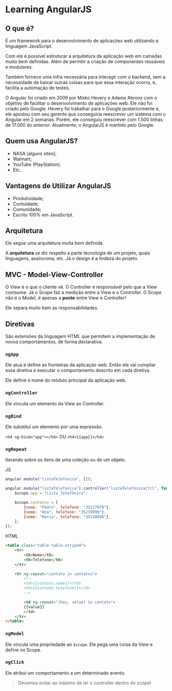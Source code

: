 # Learning AngularJS


## O que é?  

É um framework para o desenvolvimento de aplicações web utilizando a linguagem JavaScript.  

Com ele é possível estruturar a arquitetura da aplicação web em camadas muito bem definidas. Além de permitir a criação de componentes reusáveis e modulares.  

Também fornece uma infra necessária para interagir com o backend, sem a necessidade de baixar outras coisas para que essa interação ocorra, e, facilita a automação de testes.  

O Angular foi criado em 2009 por Misko Hevery e Adams Abrons com o objetivo de facilitar o desenvolvimento de aplicações web. Ele não foi criado pelo Google. Hevery foi trabalhar para o Google posteriormente e, ele apostou com seu gerente que conseguiria reescrever um sistema com o Angular em 2 semanas. Porém, ele conseguiu reescrever com 1.500 linhas de 17.000 do anterior. Atualmente, o AngularJS é mantido pelo Google.


## Quem usa AngularJS?  

* NASA (alguns sites); 
* Walmart; 
* YouTube (PlayStation); 
* Etc..


## Vantagens de Utilizar AngularJS  

* Produtividade;  
* Contuidade;  
* Comunidade;  
* Escrito 100% em JavaScript.


## Arquitetura  

Ele segue uma arquitetura muita bem definida.  

A **arquitetura** se diz respeito a parte tecnologia de um projeto, quais linguagens, assíncrona, etc. Já o design é a lindeza do projeto.


## MVC - Model-View-Controller  

O View é o que o cliente vê. O Controller é responsável pelo que a View comsome. Já o Scope faz a medição entre a View e o Controller. O Scope não é o Model, é apenas a **ponte** entre View e Controller!  

Ele separa muito bem as responsabilidades.


## Diretivas  

São extensões da linguagem HTML que permitem a implementação de novos comportamentos, de forma declarativa.


### `ngApp`  

Ele atua e define as fronteiras da aplicação web. Então ele vai compilar essa diretiva e executar o comportamento descrito em cada diretiva.  

Ele define o nome do módulo principal da aplicação web.


### `ngController`  

Ele vincula um elemento da View ao Controller.


### `ngBind`  

Ele substitui um elemento por uma expressão.


`<h4 ng-bind="app"></h4>` OU `<h4>{{app}}</h4>`


### `ngRepeat`  

Iterando sobre os itens de uma coleção ou de um objeto.  

JS  
```js  
angular.module("listaTelefonica", []);

angular.module("listaTelefonica").controller("listaTelefonicaCtrl", function($scope){
	$scope.app = "Lista Telefônica";

	$scope.contatos = [
		{nome: "Pedro", telefone: "35217070"},
		{nome: "Ana", telefone: "35219999"},
		{nome: "Maria", telefone: "35218888"},
	];
});
```  

HTML  
```html  
<table class="table table-striped">
	<tr>
		<th>Nome</th>
		<th>Telefone</th>
	</tr>

	<tr ng-repeat="contato in contatos">
		<!--
		<td>{{contato.nome}}</td>
		<td>{{contato.telefone}}</td>
		-->

		<td ng-repeat="(key, value) in contato">
		{{value}}
		</td>
	</tr>
</table>
```


### `ngModel`  

Ele vincula uma propriedade ao `$scope`. Ele pega uma coisa da View e define no Scope.


### `ngClick`  

Ele atribui um comportamento a um determinado evento.


> Devemos evitar ao máximo de ler o controller dentro do scope!